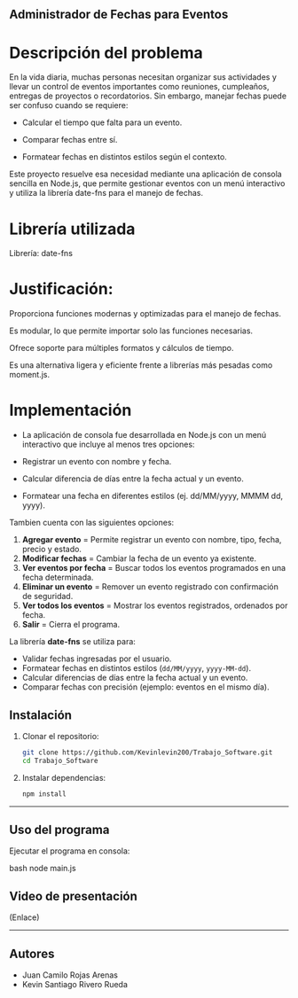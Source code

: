 ## Administrador de Fechas para Eventos

# Descripción del problema

En la vida diaria, muchas personas necesitan organizar sus actividades y llevar un control de eventos importantes como reuniones, cumpleaños, entregas de proyectos o recordatorios.
Sin embargo, manejar fechas puede ser confuso cuando se requiere:

- Calcular el tiempo que falta para un evento.

- Comparar fechas entre sí.

- Formatear fechas en distintos estilos según el contexto.

Este proyecto resuelve esa necesidad mediante una aplicación de consola sencilla en Node.js, que permite gestionar eventos con un menú interactivo y utiliza la librería date-fns para el manejo de fechas.

# Librería utilizada

Librería: date-fns

# Justificación:

Proporciona funciones modernas y optimizadas para el manejo de fechas.

Es modular, lo que permite importar solo las funciones necesarias.

Ofrece soporte para múltiples formatos y cálculos de tiempo.

Es una alternativa ligera y eficiente frente a librerías más pesadas como moment.js.

# Implementación

- La aplicación de consola fue desarrollada en Node.js con un menú interactivo que incluye al menos tres opciones:

- Registrar un evento con nombre y fecha.

- Calcular diferencia de días entre la fecha actual y un evento.

- Formatear una fecha en diferentes estilos (ej. dd/MM/yyyy, MMMM dd, yyyy).

Tambien cuenta con las siguientes opciones:

1. **Agregar evento** = Permite registrar un evento con nombre, tipo, fecha, precio y estado.
2. **Modificar fechas** = Cambiar la fecha de un evento ya existente.
3. **Ver eventos por fecha** = Buscar todos los eventos programados en una fecha determinada.
4. **Eliminar un evento** = Remover un evento registrado con confirmación de seguridad.
5. **Ver todos los eventos** = Mostrar los eventos registrados, ordenados por fecha.
6. **Salir** = Cierra el programa.

La librería **date-fns** se utiliza para:

* Validar fechas ingresadas por el usuario.
* Formatear fechas en distintos estilos (`dd/MM/yyyy`, `yyyy-MM-dd`).
* Calcular diferencias de días entre la fecha actual y un evento.
* Comparar fechas con precisión (ejemplo: eventos en el mismo día).

## Instalación

1. Clonar el repositorio:

   ```bash
   git clone https://github.com/Kevinlevin200/Trabajo_Software.git
   cd Trabajo_Software
   ```

2. Instalar dependencias:

   ```bash
   npm install
   ```

---

## Uso del programa

Ejecutar el programa en consola:

bash
node main.js

## Video de presentación

(Enlace)

---

## Autores

* Juan Camilo Rojas Arenas
* Kevin Santiago Rivero Rueda
